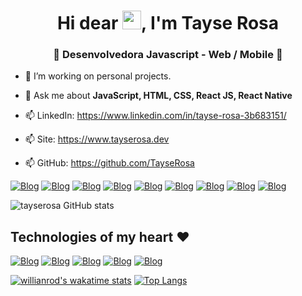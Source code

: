 <h1 align="center">Hi dear <img src="https://raw.githubusercontent.com/kaueMarques/kaueMarques/master/hi.gif" width="30px">, I'm Tayse Rosa</h1>
<h3 align="center">🚀 Desenvolvedora Javascript - Web / Mobile 🚀</h3>


- 🔭 I’m working on personal projects.

- 💬 Ask me about **JavaScript, HTML, CSS, React JS, React Native**

- 📫 LinkedIn: https://www.linkedin.com/in/tayse-rosa-3b683151/

- 📫 Site: https://www.tayserosa.dev

- 📫 GitHub: https://github.com/TayseRosa

[![Blog](https://img.shields.io/badge/HTML5-E34F26?style=for-the-badge&logo=html5&logoColor=white
)](https://www.tayserosa.dev)
[![Blog](https://img.shields.io/badge/CSS3-1572B6?style=for-the-badge&logo=css3&logoColor=white
)](https://www.tayserosa.dev)
[![Blog](https://img.shields.io/badge/Bootstrap-563D7C?style=for-the-badge&logo=bootstrap&logoColor=white
)](https://www.tayserosa.dev)
[![Blog](https://img.shields.io/badge/Sass-CC6699?style=for-the-badge&logo=sass&logoColor=white
)](https://www.tayserosa.dev)
[![Blog](https://img.shields.io/badge/JavaScript-F7DF1E?style=for-the-badge&logo=javascript&logoColor=black
)](https://www.tayserosa.dev)
[![Blog](https://img.shields.io/badge/TypeScript-007ACC?style=for-the-badge&logo=typescript&logoColor=white
)](https://www.tayserosa.dev)
[![Blog](https://img.shields.io/badge/React_Native-20232A?style=for-the-badge&logo=react&logoColor=61DAFB
)](https://www.tayserosa.dev)
[![Blog](https://img.shields.io/badge/styled--components-DB7093?style=for-the-badge&logo=styled-components&logoColor=white
)](https://www.tayserosa.dev)
[![Blog](https://img.shields.io/badge/Markdown-000000?style=for-the-badge&logo=markdown&logoColor=white
)](https://www.tayserosa.dev)

![tayserosa GitHub stats](https://github-readme-stats.vercel.app/api?username=tayserosa&show_icons=true&theme=radical)

## Technologies of my heart ❤️
[![Blog](https://img.shields.io/badge/JavaScript-F7DF1E?style=for-the-badge&logo=javascript&logoColor=black
)](https://www.tayserosa.dev)
[![Blog](https://img.shields.io/badge/TypeScript-007ACC?style=for-the-badge&logo=typescript&logoColor=white
)](https://www.tayserosa.dev)
[![Blog](https://img.shields.io/badge/React_Native-20232A?style=for-the-badge&logo=react&logoColor=61DAFB
)](https://www.tayserosa.dev)
[![Blog](https://img.shields.io/badge/styled--components-DB7093?style=for-the-badge&logo=styled-components&logoColor=white
)](https://www.tayserosa.dev)
[![Blog](https://img.shields.io/badge/Markdown-000000?style=for-the-badge&logo=markdown&logoColor=white
)](https://www.tayserosa.dev)

[![willianrod's wakatime stats](https://github-readme-stats.vercel.app/api/wakatime?username=willianrod)](https://github.com/anuraghazra/github-readme-stats)
[![Top Langs](https://github-readme-stats.vercel.app/api/top-langs/?username=anuraghazra&layout=compact)](https://github.com/anuraghazra/github-readme-stats)


